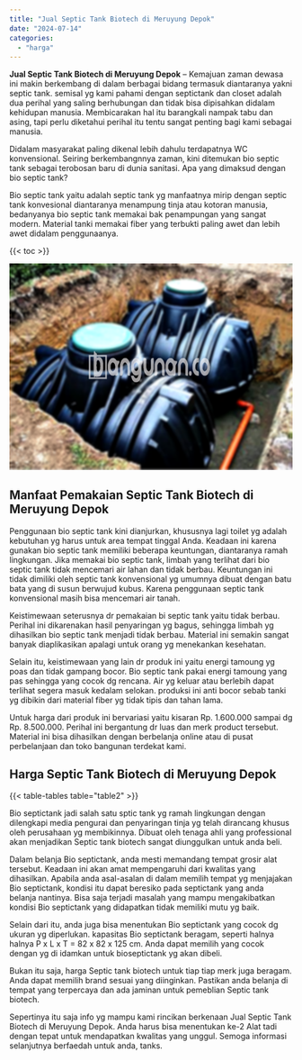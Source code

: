 ```yaml
---
title: "Jual Septic Tank Biotech di Meruyung Depok"
date: "2024-07-14"
categories: 
  - "harga"
---
```


**Jual Septic Tank Biotech di Meruyung Depok** – Kemajuan zaman dewasa ini makin berkembang di dalam berbagai bidang termasuk diantaranya yakni septic tank. semisal yg kami pahami dengan septictank dan closet adalah dua perihal yang saling berhubungan dan tidak bisa dipisahkan didalam kehidupan manusia. Membicarakan hal itu barangkali nampak tabu dan asing, tapi perlu diketahui perihal itu tentu sangat penting bagi kami sebagai manusia.

Didalam masyarakat paling dikenal lebih dahulu terdapatnya WC konvensional. Seiring berkembangnnya zaman, kini ditemukan bio septic tank sebagai terobosan baru di dunia sanitasi. Apa yang dimaksud dengan bio septic tank?

Bio septic tank yaitu adalah septic tank yg manfaatnya mirip dengan septic tank konvesional diantaranya menampung tinja atau kotoran manusia, bedanyanya bio septic tank memakai bak penampungan yang sangat modern. Material tanki memakai fiber yang terbukti paling awet dan lebih awet didalam penggunaanya.

{{< toc >}}

![Jual Septic Tank Biotech di Meruyung Depok](/images/jual-bio-septictank-22.png)

## Manfaat Pemakaian Septic Tank Biotech di Meruyung Depok

Penggunaan bio septic tank kini dianjurkan, khususnya lagi toilet yg adalah kebutuhan yg harus untuk area tempat tinggal Anda. Keadaan ini karena gunakan bio septic tank memiliki beberapa keuntungan, diantaranya ramah lingkungan. Jika memakai bio septic tank, limbah yang terlihat dari bio septic tank tidak mencemari air lahan dan tidak berbau. Keuntungan ini tidak dimiliki oleh septic tank konvensional yg umumnya dibuat dengan batu bata yang di susun berwujud kubus. Karena penggunaan septic tank konvensional masih bisa mencemari air tanah.

Keistimewaan seterusnya dr pemakaian bi septic tank yaitu tidak berbau. Perihal ini dikarenakan hasil penyaringan yg bagus, sehingga limbah yg dihasilkan bio septic tank menjadi tidak berbau. Material ini semakin sangat banyak diaplikasikan apalagi untuk orang yg menekankan kesehatan.

Selain itu, keistimewaan yang lain dr produk ini yaitu energi tamoung yg poas dan tidak gampang bocor. Bio septic tank pakai energi tamoung yang pas sehingga yang cocok dg rencana. Air yg keluar atau berlebih dapat terlihat segera masuk kedalam selokan. produksi ini anti bocor sebab tanki yg dibikin dari material fiber yg tidak tipis dan tahan lama.

Untuk harga dari produk ini bervariasi yaitu kisaran Rp. 1.600.000 sampai dg Rp. 8.500.000. Perihal ini bergantung dr luas dan merk product tersebut. Material ini bisa dihasilkan dengan berbelanja online atau di pusat perbelanjaan dan toko bangunan terdekat kami.

## Harga Septic Tank Biotech di Meruyung Depok

{{< table-tables table="table2" >}}

Bio septictank jadi salah satu sptic tank yg ramah lingkungan dengan dilengkapi media pengurai dan penyaringan tinja yg telah dirancang khusus oleh perusahaan yg membikinnya. Dibuat oleh tenaga ahli yang professional akan menjadikan Septic tank biotech sangat diunggulkan untuk anda beli.

Dalam belanja Bio septictank, anda mesti memandang tempat grosir alat tersebut. Keadaan ini akan amat mempengaruhi dari kwalitas yang dihasilkan. Apabila anda asal-asalan di dalam memilih tempat yg menjajakan Bio septictank, kondisi itu dapat beresiko pada septictank yang anda belanja nantinya. Bisa saja terjadi masalah yang mampu mengakibatkan kondisi Bio septictank yang didapatkan tidak memiliki mutu yg baik.

Selain dari itu, anda juga bisa menentukan Bio septictank yang cocok dg ukuran yg diperlukan. kapasitas Bio septictank beragam, seperti halnya halnya P x L x T = 82 x 82 x 125 cm. Anda dapat memilih yang cocok dengan yg di idamkan untuk bioseptictank yg akan dibeli.

Bukan itu saja, harga Septic tank biotech untuk tiap tiap merk juga beragam. Anda dapat memilih brand sesuai yang diinginkan. Pastikan anda belanja di tempat yang terpercaya dan ada jaminan untuk pemeblian Septic tank biotech.

Sepertinya itu saja info yg mampu kami rincikan berkenaan Jual Septic Tank Biotech di Meruyung Depok. Anda harus bisa menentukan ke-2 Alat tadi dengan tepat untuk mendapatkan kwalitas yang unggul. Semoga informasi selanjutnya berfaedah untuk anda, tanks.
